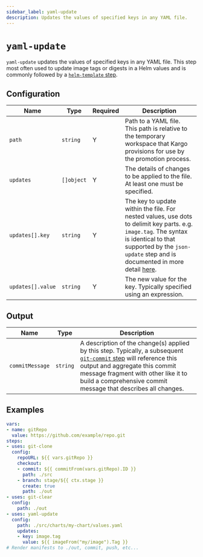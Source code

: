 ```yaml
---
sidebar_label: yaml-update
description: Updates the values of specified keys in any YAML file.
---
```


# `yaml-update`

`yaml-update` updates the values of specified keys in any YAML file. This step
most often used to update image tags or digests in a Helm values and is commonly
followed by a [`helm-template` step](49-helm-template.md).

## Configuration

| Name | Type | Required | Description |
|------|------|----------|-------------|
| `path` | `string` | Y | Path to a YAML file. This path is relative to the temporary workspace that Kargo provisions for use by the promotion process. |
| `updates` | `[]object` | Y | The details of changes to be applied to the file. At least one must be specified. |
| `updates[].key` | `string` | Y | The key to update within the file. For nested values, use dots to delimit key parts. e.g. `image.tag`. The syntax is identical to that supported by the `json-update` step and is documented in more detail [here](https://github.com/tidwall/sjson?tab=readme-ov-file#path-syntax). |
| `updates[].value` | `string` | Y | The new value for the key. Typically specified using an expression. |

## Output

| Name | Type | Description |
|------|------|-------------|
| `commitMessage` | `string` | A description of the change(s) applied by this step. Typically, a subsequent [`git-commit` step](15-git-commit.md) will reference this output and aggregate this commit message fragment with other like it to build a comprehensive commit message that describes all changes. |

## Examples

```yaml
vars:
- name: gitRepo
  value: https://github.com/example/repo.git
steps:
- uses: git-clone
  config:
    repoURL: ${{ vars.gitRepo }}
    checkout:
    - commit: ${{ commitFrom(vars.gitRepo).ID }}
      path: ./src
    - branch: stage/${{ ctx.stage }}
      create: true
      path: ./out
- uses: git-clear
  config:
    path: ./out
- uses: yaml-update
  config:
    path: ./src/charts/my-chart/values.yaml
    updates:
    - key: image.tag
      value: ${{ imageFrom("my/image").Tag }}
# Render manifests to ./out, commit, push, etc...
```
